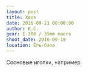 ```yaml
---
layout: post
title: Хвоя
date: 2016-09-21 00:00:00
author: К.С.
gear: E-300 / 35mm macro
shoot_date: 2016-09-19
location: Ёль-база
---
```


Сосновые иголки, например.
